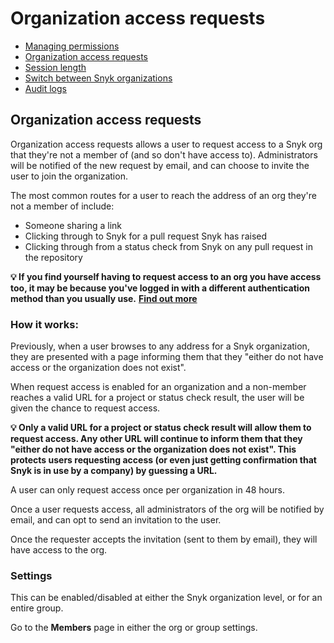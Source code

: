 # Organization access requests

* [ Managing permissions](https://github.com/snyk/user-docs/tree/53fce7f51125484bfae446936b09a98076f1d418/hc/en-us/articles/360006548637-Managing-permissions/README.md)
* [ Organization access requests](https://github.com/snyk/user-docs/tree/53fce7f51125484bfae446936b09a98076f1d418/hc/en-us/articles/360016034417-Organization-access-requests/README.md)
* [ Session length](https://github.com/snyk/user-docs/tree/53fce7f51125484bfae446936b09a98076f1d418/hc/en-us/articles/360004008358-Session-length/README.md)
* [ Switch between Snyk organizations](https://github.com/snyk/user-docs/tree/53fce7f51125484bfae446936b09a98076f1d418/hc/en-us/articles/360003915618-Switch-between-Snyk-organizations/README.md)
* [ Audit logs](https://github.com/snyk/user-docs/tree/53fce7f51125484bfae446936b09a98076f1d418/hc/en-us/articles/360004133117-Audit-logs/README.md)

## Organization access requests

Organization access requests allows a user to request access to a Snyk org that they're not a member of \(and so don't have access to\). Administrators will be notified of the new request by email, and can choose to invite the user to join the organization.

The most common routes for a user to reach the address of an org they're not a member of include:

* Someone sharing a link
* Clicking through to Snyk for a pull request Snyk has raised
* Clicking through from a status check from Snyk on any pull request in the repository

**💡 If you find yourself having to request access to an org you have access too, it may be because you've logged in with a different authentication method than you usually use.** [**Find out more**](https://support.snyk.io/hc/en-us/articles/360001649558-Unable-to-display-this-organization)

### How it works:

Previously, when a user browses to any address for a Snyk organization, they are presented with a page informing them that they "either do not have access or the organization does not exist".

When request access is enabled for an organization and a non-member reaches a valid URL for a project or status check result, the user will be given the chance to request access.

**💡 Only a valid URL for a project or status check result will allow them to request access. Any other URL will continue to inform them that they "either do not have access or the organization does not exist". This protects users requesting access \(or even just getting confirmation that Snyk is in use by a company\) by guessing a URL.**

A user can only request access once per organization in 48 hours.

Once a user requests access, all administrators of the org will be notified by email, and can opt to send an invitation to the user.

Once the requester accepts the invitation \(sent to them by email\), they will have access to the org.

### Settings

This can be enabled/disabled at either the Snyk organization level, or for an entire group.

Go to the **Members** page in either the org or group settings.

